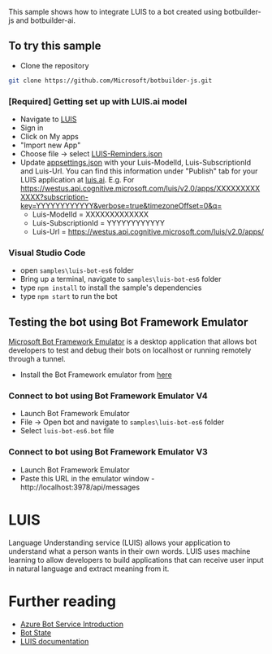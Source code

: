 This sample shows how to integrate LUIS to a bot created using botbuilder-js and botbuilder-ai. 

## To try this sample
- Clone the repository
```bash
git clone https://github.com/Microsoft/botbuilder-js.git
```
### [Required] Getting set up with LUIS.ai model
- Navigate to [LUIS](http://luis.ai)
- Sign in
- Click on My apps
- "Import new App"
- Choose file -> select [LUIS-Reminders.json](LUIS-Reminders.json)
- Update [appsettings.json](appsettings.json) with your Luis-ModelId, Luis-SubscriptionId and Luis-Url. You can find this information under "Publish" tab for your LUIS application at [luis.ai](https://luis.ai). E.g. For https://westus.api.cognitive.microsoft.com/luis/v2.0/apps/XXXXXXXXXXXXX?subscription-key=YYYYYYYYYYYY&verbose=true&timezoneOffset=0&q= 
    - Luis-ModelId = XXXXXXXXXXXXX
    - Luis-SubscriptionId = YYYYYYYYYYYY
    - Luis-Url = https://westus.api.cognitive.microsoft.com/luis/v2.0/apps/

### Visual Studio Code
- open `samples\luis-bot-es6` folder
- Bring up a terminal, navigate to `samples\luis-bot-es6` folder
- type `npm install` to install the sample's dependencies
- type `npm start` to run the bot

## Testing the bot using Bot Framework Emulator
[Microsoft Bot Framework Emulator](https://github.com/microsoft/botframework-emulator) is a desktop application that allows bot developers to test and debug their bots on localhost or running remotely through a tunnel.

- Install the Bot Framework emulator from [here](https://github.com/Microsoft/BotFramework-Emulator/releases)

### Connect to bot using Bot Framework Emulator **V4**
- Launch Bot Framework Emulator
- File -> Open bot and navigate to `samples\luis-bot-es6` folder
- Select `luis-bot-es6.bot` file

### Connect to bot using Bot Framework Emulator **V3**
- Launch Bot Framework Emulator
- Paste this URL in the emulator window - http://localhost:3978/api/messages

# LUIS
Language Understanding service (LUIS) allows your application to understand what a person wants in their own words. LUIS uses machine learning to allow developers to build applications that can receive user input in natural language and extract meaning from it.

# Further reading

- [Azure Bot Service Introduction](https://docs.microsoft.com/en-us/azure/bot-service/bot-service-overview-introduction?view=azure-bot-service-4.0)
- [Bot State](https://docs.microsoft.com/en-us/azure/bot-service/bot-builder-storage-concept?view=azure-bot-service-4.0)
- [LUIS documentation](https://docs.microsoft.com/en-us/azure/cognitive-services/LUIS/)
